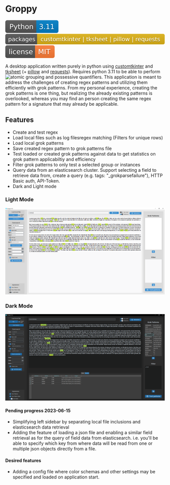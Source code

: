  
# Groppy 

[![Python Versions](https://github.com/H4NM/Groppy/blob/main/img/pyversion.svg)](https://docs.python.org/3/howto/regex.html)
[![Packages](https://github.com/H4NM/Groppy/blob/main/img/packages.svg)](https://pypi.org/)
![License](https://github.com/H4NM/Groppy/blob/main/img/license.svg)

A desktop application written purely in python using [customtkinter](https://customtkinter.tomschimansky.com/) and [tksheet](https://github.com/ragardner/tksheet) (+ [pillow](https://pypi.org/project/Pillow/) and [requests](https://pypi.org/project/requests/)). Requires python 3.11 to be able to perform ![atomic grouping and possessive quantifiers](https://learnbyexample.github.io/python-regex-possessive-quantifier/). This application is meant to address the challenges of creating regex patterns and utilizing them efficiently with grok patterns. From my personal experience, creating the grok patterns is one thing, but realizing the already existing patterns is overlooked, whereas you may find an person creating the same regex pattern for a signature that may already be applicable. 

## Features

- Create and test regex
- Load local files such as log filesregex matching (Filters for unique rows)
- Load local grok patterns 
- Save created regex pattern to grok patterns file
- Test loaded or created grok patterns against data to get statistics on grok pattern applicabiltiy and efficiency
- Filter grok patterns to only test a selected group or instances
- Query data from an elasticsearch cluster. Support selecting a field to retrieve data from, create a query (e.g. tags: "_grokparsefailure"), HTTP Basic auth, API-Token.
- Dark and Light mode
  
### Light Mode
![user interface - Light Mode](https://github.com/H4NM/Groppy/blob/main/img/user_interface.png)

### Dark Mode
![user interface - Light Mode](https://github.com/H4NM/Groppy/blob/main/img/user_interface_dark.png)


#### Pending progress 2023-06-15

- Simplifying left sidebar by separating local file inclusions and elasticsearch data retrieval
- Adding the feature of loading a json file and enabling a similar field retrieval as for the query of field data from elasticsearch. i.e. you'll be able to specify which key from where data will be read from one or multiple json objects directly from a file.

#### Desired features

- Adding a config file where color schemas and other settings may be specified and loaded on application start.
